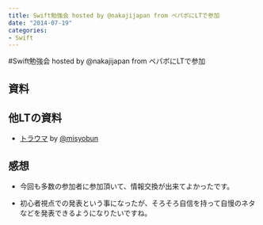 ```yaml
---
title: Swift勉強会 hosted by @nakajijapan from ペパボにLTで参加
date: "2014-07-19"
categories: 
- Swift
---
```


#Swift勉強会 hosted by @nakajijapan from ペパボにLTで参加



## 資料






## 他LTの資料



*  [トラウマ](http://www.vagrantup.jp/entry/2014/07/19/105017) by 
[@misyobun](https://twitter.com/misyobun)


## 感想



*  今回も多数の参加者に参加頂いて、情報交換が出来てよかったです。


*  初心者視点での発表という事になったが、そろそろ自信を持って自慢のネタなどを発表できるようになりたいですね。